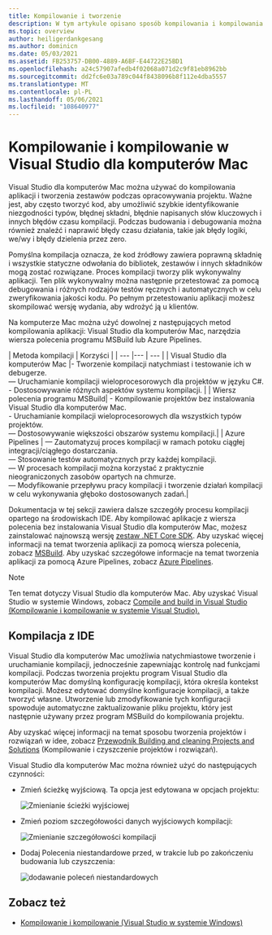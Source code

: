 ```yaml
---
title: Kompilowanie i tworzenie
description: W tym artykule opisano sposób kompilowania i kompilowania projektów i rozwiązań w Visual Studio dla komputerów Mac
ms.topic: overview
author: heiligerdankgesang
ms.author: dominicn
ms.date: 05/03/2021
ms.assetid: FB253757-DB00-4889-A6BF-E44722E25BD1
ms.openlocfilehash: a24c57907afedb4f02068a071d2c9f81eb8962bb
ms.sourcegitcommit: dd2fc6e03a789c044f8438096b8f112e4dba5557
ms.translationtype: MT
ms.contentlocale: pl-PL
ms.lasthandoff: 05/06/2021
ms.locfileid: "108640977"
---
```

# <a name="compiling-and-building-in-visual-studio-for-mac"></a>Kompilowanie i kompilowanie w Visual Studio dla komputerów Mac

Visual Studio dla komputerów Mac można używać do kompilowania aplikacji i tworzenia zestawów podczas opracowywania projektu. Ważne jest, aby często tworzyć kod, aby umożliwić szybkie identyfikowanie niezgodności typów, błędnej składni, błędnie napisanych słów kluczowych i innych błędów czasu kompilacji. Podczas budowania i debugowania można również znaleźć i naprawić błędy czasu działania, takie jak błędy logiki, we/wy i błędy dzielenia przez zero.

Pomyślna kompilacja oznacza, że kod źródłowy zawiera poprawną składnię i wszystkie statyczne odwołania do bibliotek, zestawów i innych składników mogą zostać rozwiązane. Proces kompilacji tworzy plik wykonywalny aplikacji. Ten plik wykonywalny można następnie przetestować za pomocą debugowania i różnych rodzajów testów ręcznych i automatycznych w celu zweryfikowania jakości kodu. Po pełnym przetestowaniu aplikacji możesz skompilować wersję wydania, aby wdrożyć ją u klientów.

Na komputerze Mac można użyć dowolnej z następujących metod kompilowania aplikacji: Visual Studio dla komputerów Mac, narzędzia wiersza polecenia programu MSBuild lub Azure Pipelines.

| Metoda kompilacji | Korzyści |
| --- |--- | --- |
| Visual Studio dla komputerów Mac |- Tworzenie kompilacji natychmiast i testowanie ich w debugerze.<br />— Uruchamianie kompilacji wieloprocesorowych dla projektów w języku C#.<br />- Dostosowywanie różnych aspektów systemu kompilacji. |
| Wiersz polecenia programu MSBuild| - Kompilowanie projektów bez instalowania Visual Studio dla komputerów Mac.<br />- Uruchamianie kompilacji wieloprocesorowych dla wszystkich typów projektów.<br />— Dostosowywanie większości obszarów systemu kompilacji.|
| Azure Pipelines | — Zautomatyzuj proces kompilacji w ramach potoku ciągłej integracji/ciągłego dostarczania.<br />— Stosowanie testów automatycznych przy każdej kompilacji.<br />— W procesach kompilacji można korzystać z praktycznie nieograniczonych zasobów opartych na chmurze.<br />— Modyfikowanie przepływu pracy kompilacji i tworzenie działań kompilacji w celu wykonywania głęboko dostosowanych zadań.|

Dokumentacja w tej sekcji zawiera dalsze szczegóły procesu kompilacji opartego na środowiskach IDE. Aby kompilować aplikacje z wiersza polecenia bez instalowania Visual Studio dla komputerów Mac, możesz zainstalować najnowszą wersję [zestaw .NET Core SDK](https://dotnet.microsoft.com/download). Aby uzyskać więcej informacji na temat tworzenia aplikacji za pomocą wiersza polecenia, zobacz [MSBuild](/visualstudio/msbuild/msbuild). Aby uzyskać szczegółowe informacje na temat tworzenia aplikacji za pomocą Azure Pipelines, zobacz [Azure Pipelines](/azure/devops/pipelines).


> [!NOTE]
> Ten temat dotyczy Visual Studio dla komputerów Mac. Aby uzyskać Visual Studio w systemie Windows, zobacz [Compile and build in Visual Studio (Kompilowanie i kompilowanie w systemie Visual Studio).](/visualstudio/ide/compiling-and-building-in-visual-studio)


## <a name="building-from-the-ide"></a>Kompilacja z IDE

Visual Studio dla komputerów Mac umożliwia natychmiastowe tworzenie i uruchamianie kompilacji, jednocześnie zapewniając kontrolę nad funkcjami kompilacji. Podczas tworzenia projektu program Visual Studio dla komputerów Mac domyślną konfigurację kompilacji, która określa kontekst kompilacji. Możesz edytować domyślne konfiguracje kompilacji, a także tworzyć własne. Utworzenie lub zmodyfikowanie tych konfiguracji spowoduje automatyczne zaktualizowanie pliku projektu, który jest następnie używany przez program MSBuild do kompilowania projektu.

Aby uzyskać więcej informacji na temat sposobu tworzenia projektów i rozwiązań w idee, zobacz [Przewodnik Building and cleaning Projects and Solutions](building-and-cleaning-projects-and-solutions.md) (Kompilowanie i czyszczenie projektów i rozwiązań).

Visual Studio dla komputerów Mac można również użyć do następujących czynności:

* Zmień ścieżkę wyjściową. Ta opcja jest edytowana w opcjach projektu:

    ![Zmienianie ścieżki wyjściowej](media/compiling-and-building-image4.png)

* Zmień poziom szczegółowości danych wyjściowych kompilacji:

    ![Zmienianie szczegółowości kompilacji](media/compiling-and-building-image5.png)

* Dodaj Polecenia niestandardowe przed, w trakcie lub po zakończeniu budowania lub czyszczenia:

    ![dodawanie poleceń niestandardowych](media/compiling-and-building-image6.png)


## <a name="see-also"></a>Zobacz też

- [Kompilowanie i kompilowanie (Visual Studio w systemie Windows)](/visualstudio/ide/compiling-and-building-in-visual-studio)
